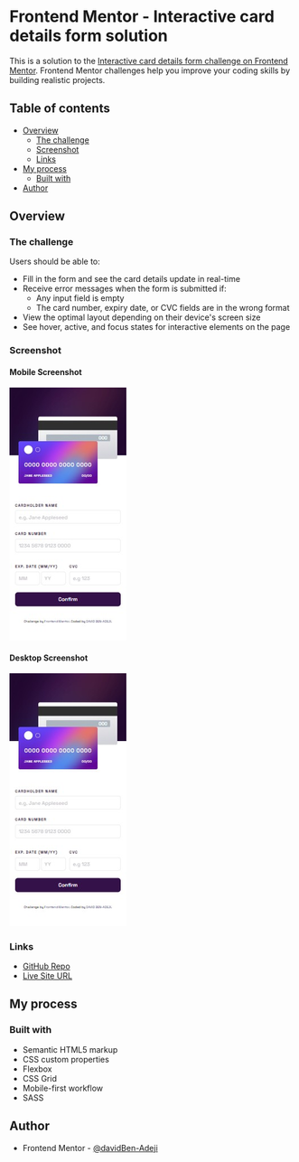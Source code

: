 # Frontend Mentor - Interactive card details form solution

This is a solution to the [Interactive card details form challenge on Frontend Mentor](https://www.frontendmentor.io/challenges/interactive-card-details-form-XpS8cKZDWw). Frontend Mentor challenges help you improve your coding skills by building realistic projects. 

## Table of contents

- [Overview](#overview)
  - [The challenge](#the-challenge)
  - [Screenshot](#screenshot)
  - [Links](#links)
- [My process](#my-process)
  - [Built with](#built-with)
- [Author](#author)

## Overview

### The challenge

Users should be able to:

- Fill in the form and see the card details update in real-time
- Receive error messages when the form is submitted if:
  - Any input field is empty
  - The card number, expiry date, or CVC fields are in the wrong format
- View the optimal layout depending on their device's screen size
- See hover, active, and focus states for interactive elements on the page

### Screenshot

#### Mobile Screenshot
![mobile screenshot](./images/mobile-screenshot.jpg)

#### Desktop Screenshot
![desktop screenshot](./images/mobile-screenshot.jpg)


### Links

- [GitHub Repo](https://github.com/davidBen-Adeji/frontend-mentor/tree/main/interactive-card-details-form-main)
- [Live Site URL](https://www.frontendmentor.io/profile/davidBen-Adeji)

## My process

### Built with

- Semantic HTML5 markup
- CSS custom properties
- Flexbox
- CSS Grid
- Mobile-first workflow
- SASS

## Author

- Frontend Mentor - [@davidBen-Adeji](https://www.frontendmentor.io/profile/davidBen-Adeji)